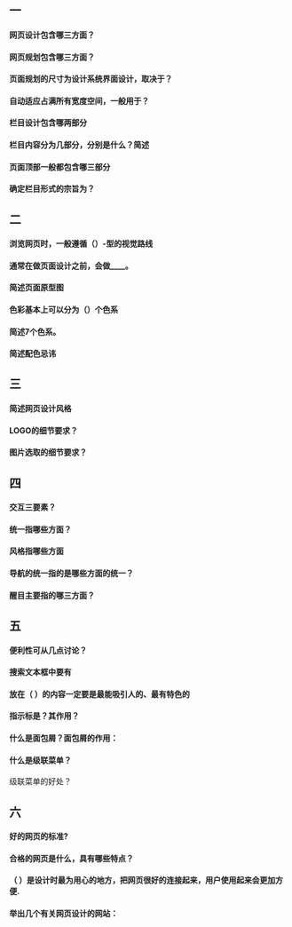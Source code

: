 ## 一
#### 网页设计包含哪三方面？

#### 网页规划包含哪三方面？

#### 页面规划的尺寸为设计系统界面设计，取决于？

#### 自动适应占满所有宽度空间，一般用于？
#### 栏目设计包含哪两部分
#### 栏目内容分为几部分，分别是什么？简述
#### 页面顶部一般都包含哪三部分
#### 确定栏目形式的宗旨为？

## 二
#### 浏览网页时，一般遵循（）-型的视觉路线
#### 通常在做页面设计之前，会做____。
#### 简述页面原型图
#### 色彩基本上可以分为（）个色系
#### 简述7个色系。
#### 简述配色忌讳
## 三

#### 简述网页设计风格
#### LOGO的细节要求？
#### 图片选取的细节要求？
## 四

#### 交互三要素？
#### 统一指哪些方面？
#### 风格指哪些方面
#### 导航的统一指的是哪些方面的统一？
#### 醒目主要指的哪三方面？
## 五

#### 便利性可从几点讨论？
#### 搜索文本框中要有
#### 放在（ ）的内容一定要是最能吸引人的、最有特色的
#### 指示标是？其作用？
#### 什么是面包屑？面包屑的作用：
#### 什么是级联菜单？
级联菜单的好处？
## 六

#### 好的网页的标准?
#### 合格的网页是什么，具有哪些特点？
#### （ ）是设计时最为用心的地方，把网页很好的连接起来，用户使用起来会更加方便.
#### 举出几个有关网页设计的网站：
